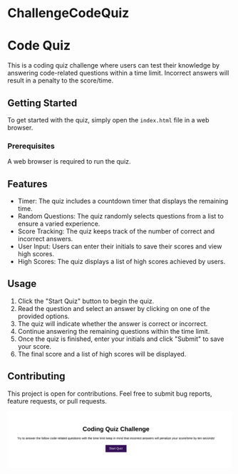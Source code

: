 # ChallengeCodeQuiz
# Code Quiz

This is a coding quiz challenge where users can test their knowledge by answering code-related questions within a time limit. Incorrect answers will result in a penalty to the score/time.

## Getting Started

To get started with the quiz, simply open the `index.html` file in a web browser.

### Prerequisites
A web browser is required to run the quiz.

## Features

- Timer: The quiz includes a countdown timer that displays the remaining time.
- Random Questions: The quiz randomly selects questions from a list to ensure a varied experience.
- Score Tracking: The quiz keeps track of the number of correct and incorrect answers.
- User Input: Users can enter their initials to save their scores and view high scores.
- High Scores: The quiz displays a list of high scores achieved by users.

## Usage

1. Click the "Start Quiz" button to begin the quiz.
2. Read the question and select an answer by clicking on one of the provided options.
3. The quiz will indicate whether the answer is correct or incorrect.
4. Continue answering the remaining questions within the time limit.
5. Once the quiz is finished, enter your initials and click "Submit" to save your score.
6. The final score and a list of high scores will be displayed.

## Contributing

This project is open for contributions. Feel free to submit bug reports, feature requests, or pull requests.

![start Quiz](/imagine/Screenshot%202023-06-14%2010.20.48%20PM.png)
